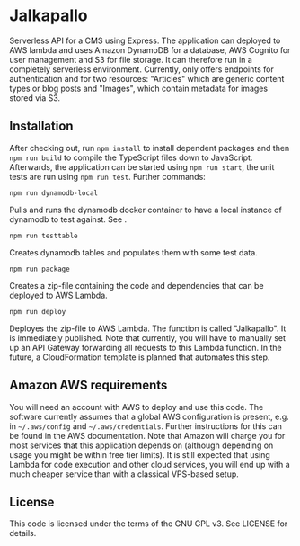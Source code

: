 # Jalkapallo
Serverless API for a CMS using Express. The application can deployed to AWS lambda and uses Amazon DynamoDB for a database,
AWS Cognito for user management and S3 for file storage. It can therefore run in a completely serverless environment.
Currently, only offers endpoints for authentication and for two resources: "Articles" which are generic content types or blog posts
and "Images", which contain metadata for images stored via S3.

## Installation
After checking out, run ```npm install``` to install dependent packages and then ```npm run build``` to compile the TypeScript files down to JavaScript.
Afterwards, the application can be started using ```npm run start```, the unit tests are run using ```npm run test```.
Further commands:

```
npm run dynamodb-local
```
Pulls and runs the dynamodb docker container to have a local instance of dynamodb to test against. See [](https://hub.docker.com/r/amazon/dynamodb-local/).

```
npm run testtable
```
Creates dynamodb tables and populates them with some test data.

```
npm run package
```
Creates a zip-file containing the code and dependencies that can be deployed to AWS Lambda.

```
npm run deploy
```
Deployes the zip-file to AWS Lambda. The function is called "Jalkapallo". It is immediately published. Note that currently, you will have to manually
set up an API Gateway forwarding all requests to this Lambda function. In the future, a CloudFormation template is planned that automates this step.

## Amazon AWS requirements
You will need an account with AWS to deploy and use this code. The software currently assumes that a global AWS configuration is present, e.g.
in ```~/.aws/config``` and ```~/.aws/credentials```. Further instructions for this can be found in the AWS documentation. Note that Amazon will charge
you for most services that this application depends on (although depending on usage you might be within free tier limits). It is still expected
that using Lambda for code execution and other cloud services, you will end up with a much cheaper service than with a classical VPS-based setup.

## License
This code is licensed under the terms of the GNU GPL v3. See LICENSE for details.
